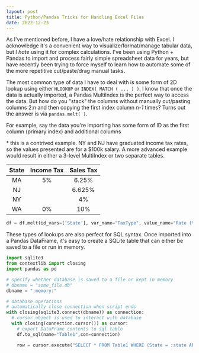 ```yaml
---
layout: post
title: Python/Pandas Tricks for Handling Excel Files
date: 2022-12-23
---
```


As I've mentioned before, I have a love/hate relationship with Excel. I acknowledge it's a convenient way to visualize/format/manage tabular data, but I <i>hate</i> using it for complex calculations. I've been using Python + Pandas to import and process fairly simple spreadsheet data for years, but have recently been trying to force myself to learn how to automate some of the more repetitive cut/paste/drag manual tasks.

The most common type of data I have to deal with is some form of 2D lookup using either `HLOOKUP` or `INDEX( MATCH ( ... ) )`. I know that once the data is actually imported, a Pandas MultiIndex is the perfect way to access the data. But how do you "stack" the columns without manually cut/pasting columns 2:n and then copying the first index column <i>n-1</i> times? Turns out the answer is via `pandas.melt( )`.

For example, say the data you're importing has some form of ID as the first column (primary index) and additional columns 

\* this is a contrived example. NY and NJ have graduated income tax rates, so the values presented are for a $100k salary. A more advanced example would result in either a 3-level MultiIndex or two separate tables.

|State|Income Tax|Sales Tax| 
|:---:|:---:|:---:|
|MA|5%|6.25%|
|NJ| |6.625%|
|NY| |4%|
|WA|0%|10%|


```python
df = df.melt(id_vars=['State'], var_name="TaxType", value_name="Rate (%)")
```

These types of lookups are also perfect for SQL syntax. Once imported into a Pandas DataFrame, it's easy to create a SQLite table that can either be saved to a file or run in memory.

```python
import sqlite3
from contextlib import closing
import pandas as pd

# specify whether database is saved to a file or kept in memory
# dbname = "some_file.db"
dbname = ":memory:"

# database operations
# automatically close connection when script ends
with closing(sqlite3.connect(dbname)) as connection:
  # cursor object is used to interact with database
  with closing(connection.cursor()) as cursor:
    # export DataFrame contents to sql table
    df.to_sql(name="Table1",con=connection)

    row = cursor.execute("SELECT * FROM Table1 WHERE (State = :state AND TaxType = :tax);",{"state":"NJ","tax":"sales"}).fetchone()
 
```